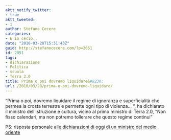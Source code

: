 ```yaml
---
aktt_notify_twitter:
- true
aktt_tweeted:
- 1
author: Stefano Cecere
categories:
- E io cecio..
date: "2010-03-28T15:31:43Z"
guid: http://stefanocecere.com/?p=2051
id: 2051
tags:
- dichiarazione
- Politica
- scuola
- Terra 2.0
title: Prima o poi dovremo liquidare&#8230;
url: /2010/03/28/prima-o-poi-dovremo-liquidare/
---
```


&#8220;Prima o poi, dovremo liquidare il regime di ignoranza e superficialità che permea la crosta terrestre e permette ogni tipo di violenza&#8230; &#8220;, ha dichiarato il ministro dell&#8217;istruzione e cultura, vicino al primo ministro di Terra 2.0, &#8220;Non fisso calendari, ma non potremo tollerare che questo regime continui&#8221;

PS: risposta personale [alle dichiarazioni di oggi di un ministro del medio oriente](http://www.rainews24.it/it/news.php?newsid=139314)